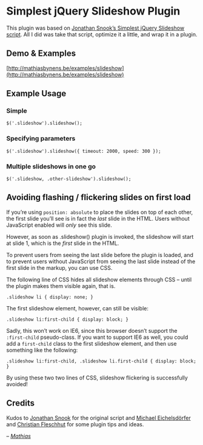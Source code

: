 # Simplest jQuery Slideshow Plugin

This plugin was based on [Jonathan Snook’s Simplest jQuery Slideshow script](http://snook.ca/archives/javascript/simplest-jquery-slideshow). All I did was take that script, optimize it a little, and wrap it in a plugin.

## Demo & Examples

[http://mathiasbynens.be/examples/slideshow](http://mathiasbynens.be/examples/slideshow)

## Example Usage

### Simple

    $('.slideshow').slideshow();

### Specifying parameters

    $('.slideshow').slideshow({ timeout: 2000, speed: 300 });

### Multiple slideshows in one go

    $('.slideshow, .other-slideshow').slideshow();

## Avoiding flashing / flickering slides on first load

If you’re using `position: absolute` to place the slides on top of each other, the first slide you’ll see is in fact the _last_ slide in the HTML. Users without JavaScript enabled will _only_ see this slide.

However, as soon as .slideshow() plugin is invoked, the slideshow will start at slide 1, which is the _first_ slide in the HTML.

To prevent users from seeing the last slide before the plugin is loaded, and to prevent users without JavaScript from seeing the last slide instead of the first slide in the markup, you can use CSS.

The following line of CSS hides all slideshow elements through CSS – until the plugin makes them visible again, that is.

    .slideshow li { display: none; }

The first slideshow element, however, can still be visible:

    .slideshow li:first-child { display: block; }

Sadly, this won’t work on IE6, since this browser doesn’t support the `:first-child` pseudo-class. If you want to support IE6 as well, you could add a `first-child` class to the first slideshow element, and then use something like the following:

    .slideshow li:first-child, .slideshow li.first-child { display: block; }

By using these two two lines of CSS, slideshow flickering is successfully avoided!

## Credits

Kudos to [Jonathan Snook](http://snook.ca/) for the original script and [Michael Eichelsdörfer](http://www.michael-eichelsdoerfer.de/) and [Christian Fleschhut](http://christianfleschhut.de/) for some plugin tips and ideas.

_– [Mathias](http://mathiasbynens.be/)_